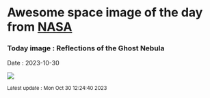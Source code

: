 
# Awesome space image of the day from [NASA](https://api.nasa.gov/)

### Today image : Reflections of the Ghost Nebula
Date : 2023-10-30

![](https://apod.nasa.gov/apod/image/2310/GhostNebula_Jarzyna_960.jpg)

<small>Latest update : Mon Oct 30 12:24:40 2023</small>
        